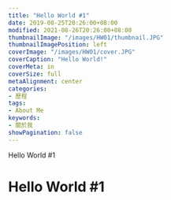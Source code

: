 ```yaml
---
title: "Hello World #1"
date: 2019-08-25T20:26:00+08:00
modified: 2021-08-26T20:26:00+08:00
thumbnailImage: "/images/HW01/thumbnail.JPG"
thumbnailImagePosition: left
coverImage: "/images/HW01/cover.JPG"
coverCaption: "Hello World!"
coverMeta: in
coverSize: full
metaAlignment: center
categories:
- 歷程
tags:
- About Me
keywords:
- 關於我
showPagination: false
---
```


Hello World #1

<!--more-->

# Hello World #1
